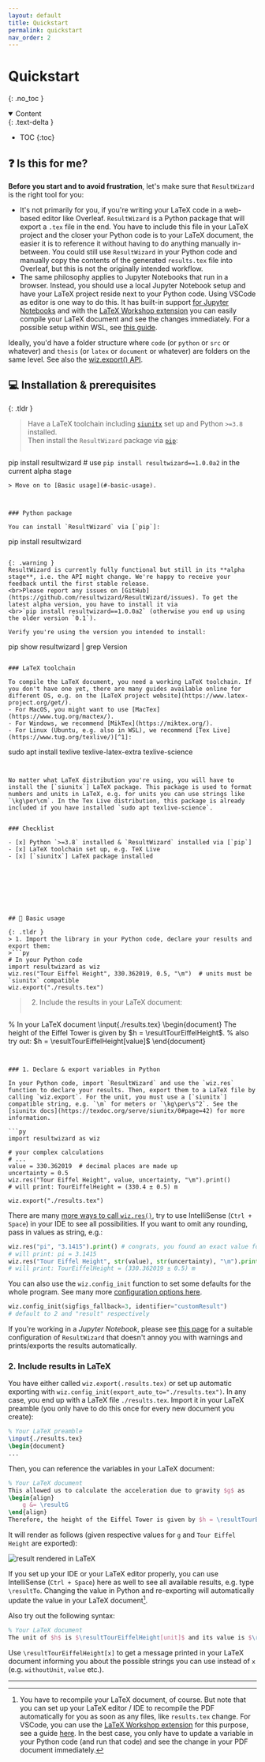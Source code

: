 ```yaml
---
layout: default
title: Quickstart
permalink: quickstart
nav_order: 2
---
```


# Quickstart
{: .no_toc }

<details open markdown="block">
  <summary>
    Content
  </summary>
  {: .text-delta }

- TOC
{:toc}

</details>



## ❓ Is this for me?

**Before you start and to avoid frustration**, let's make sure that `ResultWizard` is the right tool for you:

- It's not primarily for you, if you're writing your LaTeX code in a web-based editor like Overleaf. `ResultWizard` is a Python package that will export a `.tex` file in the end. You have to include this file in your LaTeX project and the closer your Python code is to your LaTeX document, the easier it is to reference it without having to do anything manually in-between. You could still use `ResultWizard` in your Python code and manually copy the contents of the generated `results.tex` file into Overleaf, but this is not the originally intended workflow.
- The same philosophy applies to Jupyter Notebooks that run in a browser. Instead, you should use a local Jupyter Notebook setup and have your LaTeX project reside next to your Python code. Using VSCode as editor is one way to do this. It has built-in support [for Jupyter Notebooks](https://code.visualstudio.com/docs/datascience/jupyter-notebooks) and with the [LaTeX Workshop extension](https://marketplace.visualstudio.com/items?itemName=James-Yu.latex-workshop) you can easily compile your LaTeX document and see the changes immediately. For a possible setup within WSL, see [this guide](https://github.com/Splines/vscode-latex-wsl-setup).

Ideally, you'd have a folder structure where `code` (or `python` or `src` or whatever) and `thesis` (or `latex` or `document` or whatever) are folders on the same level. See also the [wiz.export() API](/api/export).

## 💻 Installation & prerequisites

{: .tldr }
> Have a LaTeX toolchain including [`siunitx`] set up and Python `>=3.8` installed.<br>Then install the `ResultWizard` package via [`pip`]:
> ```
pip install resultwizard    # use `pip install resultwizard==1.0.0a2` in the current alpha stage
```
> Move on to [Basic usage](#-basic-usage).



### Python package

You can install `ResultWizard` via [`pip`]:

```
pip install resultwizard
```

{: .warning }
ResultWizard is currently fully functional but still in its **alpha stage**, i.e. the API might change. We're happy to receive your feedback until the first stable release.
<br>Please report any issues on [GitHub](https://github.com/resultwizard/ResultWizard/issues). To get the latest alpha version, you have to install it via
<br>`pip install resultwizard==1.0.0a2` (otherwise you end up using the older version `0.1`).

Verify you're using the version you intended to install:

```
pip show resultwizard | grep Version
```

### LaTeX toolchain

To compile the LaTeX document, you need a working LaTeX toolchain. If you don't have one yet, there are many guides available online for different OS, e.g. on the [LaTeX project website](https://www.latex-project.org/get/).
- For MacOS, you might want to use [MacTex](https://www.tug.org/mactex/).
- For Windows, we recommend [MikTex](https://miktex.org/).
- For Linux (Ubuntu, e.g. also in WSL), we recommend [Tex Live](https://www.tug.org/texlive/)[^1]:
```
sudo apt install texlive texlive-latex-extra texlive-science
```


No matter what LaTeX distribution you're using, you will have to install the [`siunitx`] LaTeX package. This package is used to format numbers and units in LaTeX, e.g. for units you can use strings like `\kg\per\cm`. In the Tex Live distribution, this package is already included if you have installed `sudo apt texlive-science`.


### Checklist

- [x] Python `>=3.8` installed & `ResultWizard` installed via [`pip`]
- [x] LaTeX toolchain set up, e.g. TeX Live
- [x] [`siunitx`] LaTeX package installed








## 🌟 Basic usage

{: .tldr }
> 1. Import the library in your Python code, declare your results and export them:
>```py
# In your Python code
import resultwizard as wiz
wiz.res("Tour Eiffel Height", 330.362019, 0.5, "\m")  # units must be `siunitx` compatible
wiz.export("./results.tex")
```
> 2. Include the results in your LaTeX document:
>```latex
% In your LaTeX document
\input{./results.tex}
\begin{document}
    The height of the Eiffel Tower is given by $h = \resultTourEiffelHeight$.
    % also try out: $h = \resultTourEiffelHeight[value]$
\end{document}
```


### 1. Declare & export variables in Python

In your Python code, import `ResultWizard` and use the `wiz.res` function to declare your results. Then, export them to a LaTeX file by calling `wiz.export`. For the unit, you must use a [`siunitx`] compatible string, e.g. `\m` for meters or `\kg\per\s^2`. See the [siunitx docs](https://texdoc.org/serve/siunitx/0#page=42) for more information.

```py
import resultwizard as wiz

# your complex calculations
# ...
value = 330.362019  # decimal places are made up
uncertainty = 0.5
wiz.res("Tour Eiffel Height", value, uncertainty, "\m").print()
# will print: TourEiffelHeight = (330.4 ± 0.5) m

wiz.export("./results.tex")
```
There are many [more ways to call `wiz.res()`](TODO), try to use IntelliSense (`Ctrl + Space`) in your IDE to see all possibilities. If you want to omit any rounding, pass in values as string, e.g.:
```py
wiz.res("pi", "3.1415").print() # congrats, you found an exact value for pi!
# will print: pi = 3.1415
wiz.res("Tour Eiffel Height", str(value), str(uncertainty), "\m").print()
# will print: TourEiffelHeight = (330.362019 ± 0.5) m
```

You can also use the `wiz.config_init` function to set some defaults for the whole program. See many more [configuration options here](config).
```py
wiz.config_init(sigfigs_fallback=3, identifier="customResult")
# default to 2 and "result" respectively
```

If you're working in a *Jupyter Notebook*, please see [this page](tips/jupyter) for a suitable configuration of `ResultWizard` that doesn't annoy you with warnings and prints/exports the results automatically.


### 2. Include results in LaTeX

You have either called `wiz.export(.results.tex)` or set up automatic exporting with `wiz.config_init(export_auto_to="./results.tex")`. In any case, you end up with a LaTeX file `./results.tex`. Import it in your LaTeX preamble (you only have to do this once for every new document you create):

```latex
% Your LaTeX preamble
\input{./results.tex}
\begin{document}
...
```

Then, you can reference the variables in your LaTeX document:

```latex
% Your LaTeX document
This allowed us to calculate the acceleration due to gravity $g$ as
\begin{align}
    g &= \resultG
\end{align}
Therefore, the height of the Eiffel Tower is given by $h = \resultTourEiffelHeight$.
```

It will render as follows (given respective values for `g` and `Tour Eiffel Height` are exported):

![result rendered in LaTeX](https://github.com/resultwizard/ResultWizard/assets/37160523/d2b5fcce-fa99-4b6f-b32a-26125e5c6d9b)

If you set up your IDE or your LaTeX editor properly, you can use IntelliSense (`Ctrl + Space`) here as well to see all available results, e.g. type `\resultTo`. Changing the value in Python and re-exporting will automatically update the value in your LaTeX document[^2].

<p id="latex-subset-syntax"/>
Also try out the following syntax:

```latex
% Your LaTeX document
The unit of $h$ is $\resultTourEiffelHeight[unit]$ and its value is $\resultTourEiffelHeight[value]$.
```

Use `\resultTourEiffelHeight[x]` to get a message printed in your LaTeX document informing you about the possible strings you can use instead of `x` (e.g. `withoutUnit`, `value` etc.).

---

[^1]: For differences between texlive packages, see [this post](https://tex.stackexchange.com/a/504566/). For Ubuntu users, there's also an installation guide available [here](https://wiki.ubuntuusers.de/TeX_Live/#Installation). If you're interested to see how Tex Live can be configured in VSCode inside WSL, see [this post](https://github.com/Splines/vscode-latex-wsl-setup).
[^2]: You have to recompile your LaTeX document, of course. But note that you can set up your LaTeX editor / IDE to recompile the PDF automatically for you as soon as any files, like `results.tex` change. For VSCode, you can use the [LaTeX Workshop extension](https://marketplace.visualstudio.com/items?itemName=James-Yu.latex-workshop) for this purpose, see a guide [here](https://github.com/Splines/vscode-latex-wsl-setup). In the best case, you only have to update a variable in your Python code (and run that code) and see the change in your PDF document immediately.

[`siunitx`]: https://ctan.org/pkg/siunitx
[`pip`]: https://pypi.org/project/resultwizard
